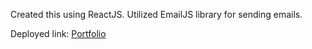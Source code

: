 Created this using ReactJS.
Utilized EmailJS library for sending emails.

Deployed link: [Portfolio](https://soham-kumbhar.vercel.app/)
